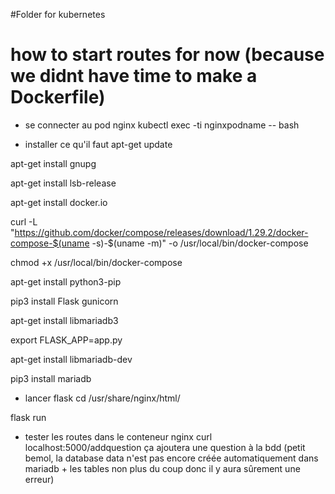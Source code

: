 #Folder for kubernetes




# how to start routes for now (because we didnt have time to make a Dockerfile)

- se connecter au pod nginx
kubectl exec -ti nginxpodname -- bash



- installer ce qu'il faut
apt-get update

apt-get install gnupg 

apt-get install lsb-release

apt-get install docker.io

curl -L "https://github.com/docker/compose/releases/download/1.29.2/docker-compose-$(uname -s)-$(uname -m)" -o /usr/local/bin/docker-compose

chmod +x /usr/local/bin/docker-compose

apt-get install python3-pip

pip3 install Flask gunicorn

apt-get install libmariadb3

export FLASK_APP=app.py

apt-get install libmariadb-dev

pip3 install mariadb




- lancer flask
cd /usr/share/nginx/html/

flask run



- tester les routes
dans le conteneur nginx 
curl localhost:5000/addquestion
ça ajoutera une question à la bdd
(petit bemol, la database data n'est pas encore créée automatiquement dans mariadb + les tables non plus du coup donc il y aura sûrement une erreur)


